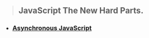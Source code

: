 > ## JavaScript The New Hard Parts.
* ### [Asynchronous JavaScript](.//js/Asynchronous%20JavaScript/)